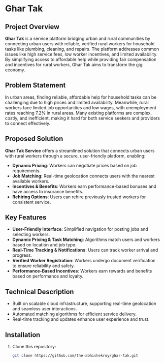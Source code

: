 # Ghar Tak

## Project Overview
**Ghar Tak** is a service platform bridging urban and rural communities by connecting urban users with reliable, verified rural workers for household tasks like plumbing, cleaning, and repairs. The platform addresses common issues like high service fees, low worker incentives, and limited availability. By simplifying access to affordable help while providing fair compensation and incentives for rural workers, Ghar Tak aims to transform the gig economy.

## Problem Statement
In urban areas, finding reliable, affordable help for household tasks can be challenging due to high prices and limited availability. Meanwhile, rural workers face limited job opportunities and low wages, with unemployment rates reaching 7.2% in rural areas. Many existing platforms are complex, costly, and inefficient, making it hard for both service seekers and providers to connect effectively.

## Proposed Solution
**Ghar Tak Service** offers a streamlined solution that connects urban users with rural workers through a secure, user-friendly platform, enabling:
- **Dynamic Pricing**: Workers can negotiate prices based on job requirements.
- **Job Matching**: Real-time geolocation connects users with the nearest available workers.
- **Incentives & Benefits**: Workers earn performance-based bonuses and have access to insurance benefits.
- **Rehiring Options**: Users can rehire previously trusted workers for consistent service.

## Key Features
- **User-Friendly Interface**: Simplified navigation for posting jobs and selecting workers.
- **Dynamic Pricing & Task Matching**: Algorithms match users and workers based on location and job type.
- **Real-Time Tracking & Notifications**: Users can track worker arrival and progress.
- **Verified Worker Registration**: Workers undergo document verification to ensure reliability and safety.
- **Performance-Based Incentives**: Workers earn rewards and benefits based on performance and loyalty.

## Technical Description
- Built on scalable cloud infrastructure, supporting real-time geolocation and seamless user interactions.
- Automated matching algorithms for efficient service delivery.
- Real-time tracking and updates enhance user experience and trust.

## Installation
1. Clone this repository:
   ```bash
   git clone https://github.com/the-abhishekroy/ghar-tak.git
